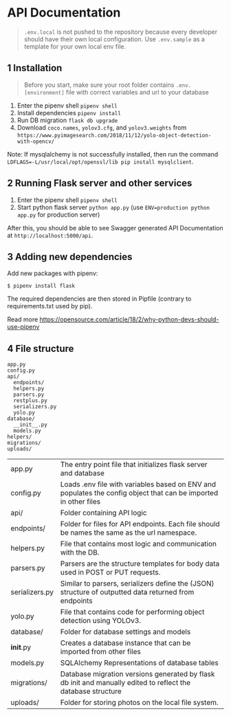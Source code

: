 # API Documentation


> `.env.local` is not pushed to the repository because every developer should have their own local configuration. Use `.env.sample` as a template for your own local env file.

## 1 Installation

> Before you start, make sure your root folder contains `.env.[environment]` file with correct variables and url to your database 

1. Enter the pipenv shell `pipenv shell`
2. Install dependencies `pipenv install`
3. Run DB migration `flask db upgrade`
4. Download `coco.names`, `yolov3.cfg`, and `yolov3.weights` from `https://www.pyimagesearch.com/2018/11/12/yolo-object-detection-with-opencv/`

Note: If mysqlalchemy is not successfully installed, then run the command `LDFLAGS=-L/usr/local/opt/openssl/lib pip install mysqlclient`.


## 2 Running Flask server and other services

1. Enter the pipenv shell `pipenv shell`
2. Start python flask server `python app.py` 
(use `ENV=production python app.py` for production server)

After this, you should be able to see Swagger generated API Documentation at `http://localhost:5000/api`.


## 3 Adding new dependencies
Add new packages with pipenv:
```
$ pipenv install flask
```
The required dependencies are then stored in Pipfile (contrary to requirements.txt used by pip).

Read more https://opensource.com/article/18/2/why-python-devs-should-use-pipenv


## 4 File structure

```
app.py
config.py
api/
  endpoints/
  helpers.py
  parsers.py
  restplus.py
  serializers.py
  yolo.py
database/
  __init__.py
  models.py
helpers/
migrations/
uploads/
```

|                   |                                                                                                                        |
| ----------------- | ---------------------------------------------------------------------------------------------------------------------- |
| app.py            | The entry point file that initializes flask server and database                                                        |
| config.py         | Loads .env file with variables based on ENV and populates the config object that can be imported in other files  |
| api/              | Folder containing API logic                                                                                            |
| endpoints/        | Folder for files for API endpoints. Each file should be names the same as the url namespace.                           |
| helpers.py        | File that contains most logic and communication with the DB.                                                           |
| parsers.py        | Parsers are the structure templates for body data used in POST or PUT requests.                                        |
| serializers.py    | Similar to parsers, serializers define the (JSON) structure of outputted data returned from endpoints                  |
| yolo.py           | File that contains code for performing object detection using YOLOv3. |
| database/         | Folder for database settings and models                                                                                |
| __init__.py       | Creates a database instance that can be imported from other files                                                      |
| models.py         | SQLAlchemy Representations of database tables                                                                          |
| migrations/          | Database migration versions generated by flask db init and manually edited to reflect the database structure                                               |
| uploads/          | Folder for storing photos on the local file system. |
